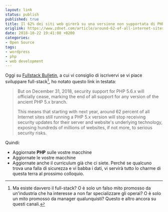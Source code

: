 ```yaml
---
layout: link
status: publish
published: true
title: Il 62% dei siti web girerà su una versione non supportata di PHP entro dieci settimane
origlink: https://www.zdnet.com/article/around-62-of-all-internet-sites-will-run-an-unsupported-php-version-in-10-weeks
date: 2018-10-22 19:41:08 +0200
categories:
- Open Source
tags:
- wordpress
- php
- web development
---
```


Oggi su [Fullstack Bulletin](https://fullstackbulletin.com/), a cui vi consiglio di iscrivervi se vi piace sviluppare full-stack[^1], ho notato questo link in testata:

> But on December 31, 2018, security support for PHP 5.6.x will officially cease, marking the end of all support for any version of the ancient PHP 5.x branch.
>
> This means that starting with next year, around 62 percent of all Internet sites still running a PHP 5.x version will stop receiving security updates for their server and website's underlying technology, exposing hundreds of millions of websites, if not more, to serious security risks.

Quindi:

- Aggiornate **PHP** sulle vostre macchine
- Aggiornate le vostre macchine
- Aggiornate anche il curriculum già che ci siete. Perché se qualcuno trova una falla di sicurezza e vi babba i dati, vi servirà tutto lo charme di questa terra al prossimo colloquio.

[^1]: Ma esiste davvero il full-stack? O è solo un falso mito promosso da un'industria che ha interesse a non far specializzare gli operai? O è solo un mito promosso da manager qualunquisti? Questo e altro ancora su questi canali.
